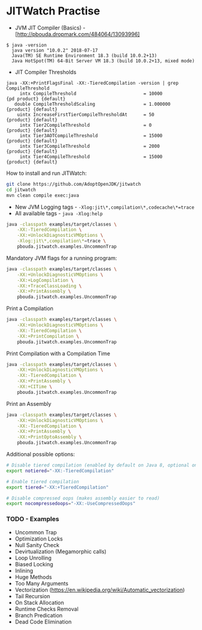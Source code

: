 # JITWatch Practise

- JVM JIT Compiler (Basics) - [http://pbouda.dropmark.com/484064/13093996]

```
$ java -version
  java version "10.0.2" 2018-07-17
  Java(TM) SE Runtime Environment 18.3 (build 10.0.2+13)
  Java HotSpot(TM) 64-Bit Server VM 18.3 (build 10.0.2+13, mixed mode)
```

- JIT Compiler Thresholds
```
java -XX:+PrintFlagsFinal -XX:-TieredCompilation -version | grep CompileThreshold
     intx CompileThreshold                         = 10000                                 {pd product} {default}
   double CompileThresholdScaling                  = 1.000000                                 {product} {default}
    uintx IncreaseFirstTierCompileThresholdAt      = 50                                       {product} {default}
     intx Tier2CompileThreshold                    = 0                                        {product} {default}
     intx Tier3AOTCompileThreshold                 = 15000                                    {product} {default}
     intx Tier3CompileThreshold                    = 2000                                     {product} {default}
     intx Tier4CompileThreshold                    = 15000                                    {product} {default}
```

How to install and run JITWatch:
```bash
git clone https://github.com/AdoptOpenJDK/jitwatch
cd jitwatch
mvn clean compile exec:java
```


- New JVM Logging tags - `-Xlog:jit\*,compilation\*,codecache\*=trace`
- All available tags - `java -Xlog:help`

```bash
java -classpath examples/target/classes \
    -XX:-TieredCompilation \
    -XX:+UnlockDiagnosticVMOptions \
    -Xlog:jit\*,compilation\*=trace \
    pbouda.jitwatch.examples.UncommonTrap
```

Mandatory JVM flags for a running program:
```bash
java -classpath examples/target/classes \
    -XX:+UnlockDiagnosticVMOptions \
    -XX:+LogCompilation \
    -XX:+TraceClassLoading \
    -XX:+PrintAssembly \
    pbouda.jitwatch.examples.UncommonTrap
```

Print a Compilation 
```bash
java -classpath examples/target/classes \
    -XX:+UnlockDiagnosticVMOptions \
    -XX:-TieredCompilation \
    -XX:+PrintCompilation \
    pbouda.jitwatch.examples.UncommonTrap
```

Print Compilation with a Compilation Time
```bash
java -classpath examples/target/classes \
    -XX:+UnlockDiagnosticVMOptions \
    -XX:-TieredCompilation \
    -XX:+PrintAssembly \
    -XX:+CITime \
    pbouda.jitwatch.examples.UncommonTrap
```

Print an Assembly
```bash
java -classpath examples/target/classes \
    -XX:+UnlockDiagnosticVMOptions \
    -XX:-TieredCompilation \
    -XX:+PrintAssembly \
    -XX:+PrintOptoAssembly \
    pbouda.jitwatch.examples.UncommonTrap
```


Additional possible options:
```bash
# Disable tiered compilation (enabled by default on Java 8, optional on Java 7)
export notiered="-XX:-TieredCompilation"

# Enable tiered compilation
export tiered="-XX:+TieredCompilation"

# Disable compressed oops (makes assembly easier to read)
export nocompressedoops="-XX:-UseCompressedOops"
```

### TODO - Examples

- Uncommon Trap
- Optimization Locks
- Null Sanity Check
- Devirtualization (Megamorphic calls)
- Loop Unrolling
- Biased Locking
- Inlining
- Huge Methods
- Too Many Arguments
- Vectorization (https://en.wikipedia.org/wiki/Automatic_vectorization)
- Tail Recursion
- On Stack Allocation
- Runtime Checks Removal
- Branch Predication
- Dead Code Elimination